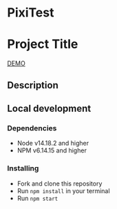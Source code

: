 # PixiTest

# Project Title

[DEMO](https://vladimir-dublya.github.io/PixiTest/)

## Description

## Local development

### Dependencies
* Node v14.18.2 and higher
* NPM v6.14.15 and higher


### Installing
* Fork and clone this repository
* Run `npm install` in your terminal
* Run `npm start`
